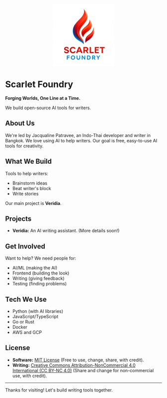 <p align="center">
  <img src="https://raw.githubusercontent.com/ScarletFoundry/.github/main/logo.png" alt="Scarlet Foundry Logo" width="200px" height="auto">
</p>

# Scarlet Foundry

**Forging Worlds, One Line at a Time.**

We build open-source AI tools for writers.

## About Us

We're led by Jacqualine Patravee, an Indo-Thai developer and writer in Bangkok. We love using AI to help writers. Our goal is free, easy-to-use AI tools for creativity.

## What We Build

Tools to help writers:

*   Brainstorm ideas
*   Beat writer's block
*   Write stories

Our main project is **Veridia**.

## Projects

*   **Veridia:** An AI writing assistant. (More details soon!)

## Get Involved

Want to help? We need people for:

*   AI/ML (making the AI)
*   Frontend (building the look)
*   Writing (giving feedback)
*   Testing (finding problems)

## Tech We Use

*   Python (with AI libraries)
*   JavaScript/TypeScript
*   Go or Rust
*   Docker
*   AWS and GCP

## License

*   **Software:** [MIT License](../LICENSE) (Free to use, change, share, with credit).
*   **Writing:** [Creative Commons Attribution-NonCommercial 4.0 International (CC BY-NC 4.0)](http://creativecommons.org/licenses/by-nc/4.0/) (Share and change for non-commercial use, with credit).

---

Thanks for visiting! Let's build writing tools together.

